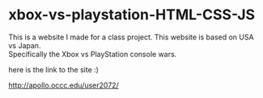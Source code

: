 # xbox-vs-playstation-HTML-CSS-JS

This is a website I made for a class project. 
This website is based on USA vs Japan.  
Specifically the Xbox vs PlayStation console wars.

here is the link to the site :)

http://apollo.occc.edu/user2072/
